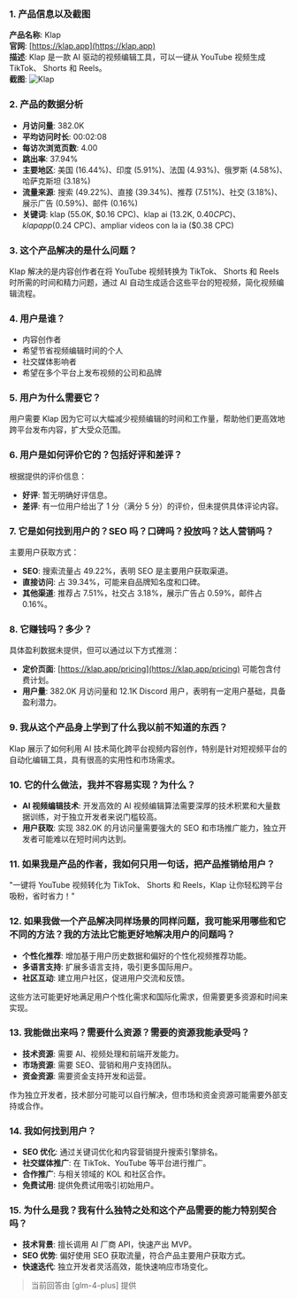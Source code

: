 ### 1. 产品信息以及截图

**产品名称**: Klap  
**官网**: [https://klap.app](https://klap.app)  
**描述**: Klap 是一款 AI 驱动的视频编辑工具，可以一键从 YouTube 视频生成 TikTok、 Shorts 和 Reels。  
**截图**: ![Klap](https://cdn-images.toolify.ai/168622949461747042.jpg)

### 2. 产品的数据分析

- **月访问量**: 382.0K
- **平均访问时长**: 00:02:08
- **每访次浏览页数**: 4.00
- **跳出率**: 37.94%
- **主要地区**: 美国 (16.44%)、印度 (5.91%)、法国 (4.93%)、俄罗斯 (4.58%)、哈萨克斯坦 (3.18%)
- **流量来源**: 搜索 (49.22%)、直接 (39.34%)、推荐 (7.51%)、社交 (3.18%)、展示广告 (0.59%)、邮件 (0.16%)
- **关键词**: klap (55.0K, $0.16 CPC)、klap ai (13.2K, $0.40 CPC)、klap app ($0.24 CPC)、ampliar videos con la ia ($0.38 CPC)

### 3. 这个产品解决的是什么问题？

Klap 解决的是内容创作者在将 YouTube 视频转换为 TikTok、 Shorts 和 Reels 时所需的时间和精力问题，通过 AI 自动生成适合这些平台的短视频，简化视频编辑流程。

### 4. 用户是谁？

- 内容创作者
- 希望节省视频编辑时间的个人
- 社交媒体影响者
- 希望在多个平台上发布视频的公司和品牌

### 5. 用户为什么需要它？

用户需要 Klap 因为它可以大幅减少视频编辑的时间和工作量，帮助他们更高效地跨平台发布内容，扩大受众范围。

### 6. 用户是如何评价它的？包括好评和差评？

根据提供的评价信息：
- **好评**: 暂无明确好评信息。
- **差评**: 有一位用户给出了 1 分（满分 5 分）的评价，但未提供具体评论内容。

### 7. 它是如何找到用户的？SEO 吗？口碑吗？投放吗？达人营销吗？

主要用户获取方式：
- **SEO**: 搜索流量占 49.22%，表明 SEO 是主要用户获取渠道。
- **直接访问**: 占 39.34%，可能来自品牌知名度和口碑。
- **其他渠道**: 推荐占 7.51%，社交占 3.18%，展示广告占 0.59%，邮件占 0.16%。

### 8. 它赚钱吗？多少？

具体盈利数据未提供，但可以通过以下方式推测：
- **定价页面**: [https://klap.app/pricing](https://klap.app/pricing) 可能包含付费计划。
- **用户量**: 382.0K 月访问量和 12.1K Discord 用户，表明有一定用户基础，具备盈利潜力。

### 9. 我从这个产品身上学到了什么我以前不知道的东西？

Klap 展示了如何利用 AI 技术简化跨平台视频内容创作，特别是针对短视频平台的自动化编辑工具，具有很高的实用性和市场需求。

### 10. 它的什么做法，我并不容易实现？为什么？

- **AI 视频编辑技术**: 开发高效的 AI 视频编辑算法需要深厚的技术积累和大量数据训练，对于独立开发者来说门槛较高。
- **用户获取**: 实现 382.0K 的月访问量需要强大的 SEO 和市场推广能力，独立开发者可能难以在短时间内达到。

### 11. 如果我是产品的作者，我如何只用一句话，把产品推销给用户？

"一键将 YouTube 视频转化为 TikTok、 Shorts 和 Reels，Klap 让你轻松跨平台吸粉，省时省力！"

### 12. 如果我做一个产品解决同样场景的同样问题，我可能采用哪些和它不同的方法？我的方法比它能更好地解决用户的问题吗？

- **个性化推荐**: 增加基于用户历史数据和偏好的个性化视频推荐功能。
- **多语言支持**: 扩展多语言支持，吸引更多国际用户。
- **社区互动**: 建立用户社区，促进用户交流和反馈。

这些方法可能更好地满足用户个性化需求和国际化需求，但需要更多资源和时间来实现。

### 13. 我能做出来吗？需要什么资源？需要的资源我能承受吗？

- **技术资源**: 需要 AI、视频处理和前端开发能力。
- **市场资源**: 需要 SEO、营销和用户支持团队。
- **资金资源**: 需要资金支持开发和运营。

作为独立开发者，技术部分可能可以自行解决，但市场和资金资源可能需要外部支持或合作。

### 14. 我如何找到用户？

- **SEO 优化**: 通过关键词优化和内容营销提升搜索引擎排名。
- **社交媒体推广**: 在 TikTok、YouTube 等平台进行推广。
- **合作推广**: 与相关领域的 KOL 和社区合作。
- **免费试用**: 提供免费试用吸引初始用户。

### 15. 为什么是我？我有什么独特之处和这个产品需要的能力特别契合吗？

- **技术背景**: 擅长调用 AI 厂商 API，快速产出 MVP。
- **SEO 优势**: 偏好使用 SEO 获取流量，符合产品主要用户获取方式。
- **快速迭代**: 独立开发者灵活高效，能快速响应市场变化。

> 当前回答由 [glm-4-plus] 提供